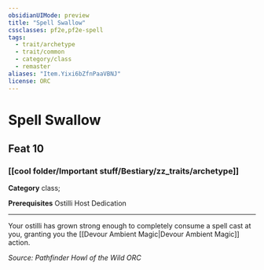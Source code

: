 ```yaml
---
obsidianUIMode: preview
title: "Spell Swallow"
cssclasses: pf2e,pf2e-spell
tags:
  - trait/archetype
  - trait/common
  - category/class
  - remaster
aliases: "Item.Yixi6bZfnPaaVBNJ"
license: ORC
---
```

# Spell Swallow
## Feat 10
### [[cool folder/Important stuff/Bestiary/zz_traits/archetype]]

**Category** class; 



**Prerequisites** Ostilli Host Dedication
* * *
Your ostilli has grown strong enough to completely consume a spell cast at you, granting you the [[Devour Ambient Magic|Devour Ambient Magic]] action.

*Source: Pathfinder Howl of the Wild*
*ORC*
